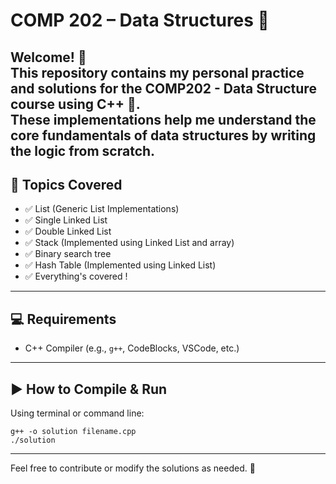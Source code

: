 # COMP 202 – Data Structures 📘

Welcome! 👋  
This repository contains my personal practice and solutions for the **COMP202 - Data Structure** course using **C++** 💙.  
These implementations help me understand the core fundamentals of data structures by writing the logic from scratch.
---
## 🧩 Topics Covered
- ✅ List (Generic List Implementations)
- ✅ Single Linked List
- ✅ Double Linked List
- ✅ Stack (Implemented using Linked List and array)
- ✅ Binary search tree
- ✅ Hash Table (Implemented using Linked List)
- ✅ Everything's covered !
---
## 💻 Requirements
- C++ Compiler (e.g., `g++`, CodeBlocks, VSCode, etc.)
---
## ▶️ How to Compile & Run
Using terminal or command line:
````
g++ -o solution filename.cpp
./solution
````
---
Feel free to contribute or modify the solutions as needed. 🚀